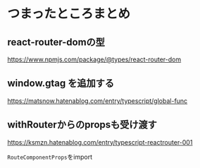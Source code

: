 # つまったところまとめ

## react-router-domの型
https://www.npmjs.com/package/@types/react-router-dom

## window.gtag を追加する
https://matsnow.hatenablog.com/entry/typescript/global-func

## withRouterからのpropsも受け渡す
https://ksmzn.hatenablog.com/entry/typescript-reactrouter-001

`RouteComponentProps`をimport